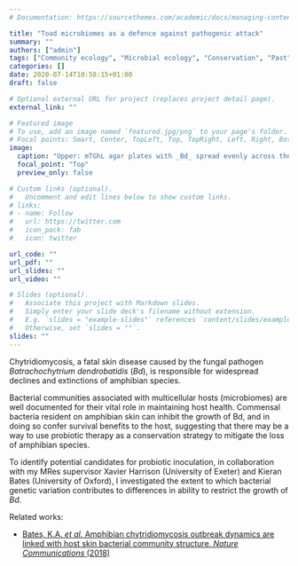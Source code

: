 ```yaml
---
# Documentation: https://sourcethemes.com/academic/docs/managing-content/

title: "Toad microbiomes as a defence against pathogenic attack"
summary: ""
authors: ["admin"]
tags: ["Community ecology", "Microbial ecology", "Conservation", "Past"]
categories: []
date: 2020-07-14T10:58:15+01:00
draft: false

# Optional external URL for project (replaces project detail page).
external_link: ""

# Featured image
# To use, add an image named `featured.jpg/png` to your page's folder.
# Focal points: Smart, Center, TopLeft, Top, TopRight, Left, Right, BottomLeft, Bottom, BottomRight.
image:
  caption: "Upper: mTGhL agar plates with _Bd_ spread evenly across the surface assayed against a streak of bacteria. Lower: images of _Alytes obstetricans_ and _Bd_, image credit - Matthew Fisher"
  focal_point: "Top"
  preview_only: false

# Custom links (optional).
#   Uncomment and edit lines below to show custom links.
# links:
# - name: Follow
#   url: https://twitter.com
#   icon_pack: fab
#   icon: twitter

url_code: ""
url_pdf: ""
url_slides: ""
url_video: ""

# Slides (optional).
#   Associate this project with Markdown slides.
#   Simply enter your slide deck's filename without extension.
#   E.g. `slides = "example-slides"` references `content/slides/example-slides.md`.
#   Otherwise, set `slides = ""`.
slides: ""
---
```


Chytridiomycosis, a fatal skin disease caused by the fungal pathogen _Batrachochytrium dendrobatidis_ (_Bd_), is responsible for widespread declines and extinctions of amphibian species.

Bacterial communities associated with multicellular hosts (microbiomes) are well documented for their vital role in maintaining host health. Commensal bacteria resident on amphibian skin can inhibit the growth of Bd, and in doing so confer survival benefits to the host, suggesting that there may be a way to use probiotic therapy as a conservation strategy to mitigate the loss of amphibian species.

To identify potential candidates for probiotic inoculation, in collaboration with my MRes supervisor Xavier Harrison (University of Exeter) and Kieran Bates (University of Oxford), I investigated the extent to which bacterial genetic variation contributes to differences in ability to restrict the growth of _Bd_.

Related works:
*	[Bates, K.A. _et al._ Amphibian chytridiomycosis outbreak dynamics are linked with host skin bacterial community structure. _Nature Communications_ (2018)](https://doi.org/10.1038/s41467-018-02967-w)